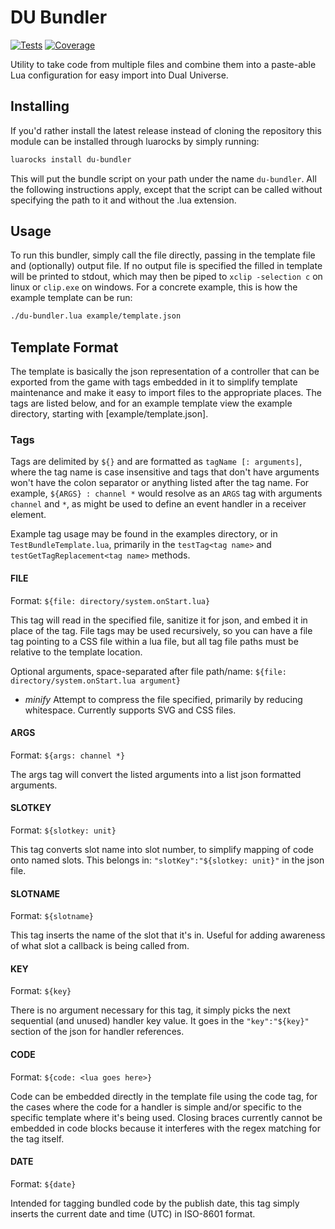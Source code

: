 # DU Bundler

[![Tests](https://github.com/1337joe/du-bundler/actions/workflows/test.yml/badge.svg?branch=main)](https://github.com/1337joe/du-bundler/actions/workflows/test.yml)
[![Coverage](https://codecov.io/gh/1337joe/du-bundler/branch/main/graph/badge.svg)](https://codecov.io/gh/1337joe/du-bundler)

Utility to take code from multiple files and combine them into a paste-able Lua configuration for easy import into Dual Universe.

## Installing

If you'd rather install the latest release instead of cloning the repository this module can be installed through luarocks by simply running:

```sh
luarocks install du-bundler
```

This will put the bundle script on your path under the name `du-bundler`. All the following instructions apply, except that the script can be called without specifying the path to it and without the .lua extension.

## Usage

To run this bundler, simply call the file directly, passing in the template file and (optionally) output file. If no output file is specified the filled in template will be printed to stdout, which may then be piped to `xclip -selection c` on linux or `clip.exe` on windows. For a concrete example, this is how the example template can be run:

```sh
./du-bundler.lua example/template.json
```

## Template Format

The template is basically the json representation of a controller that can be exported from the game with tags embedded in it to simplify template maintenance and make it easy to import files to the appropriate places. The tags are listed below, and for an example template view the example directory, starting with [example/template.json].

### Tags

Tags are delimited by `${}` and are formatted as `tagName [: arguments]`, where the tag name is case insensitive and tags that don't have arguments won't have the colon separator or anything listed after the tag name. For example, `${ARGS} : channel *` would resolve as an `ARGS` tag with arguments `channel` and `*`, as might be used to define an event handler in a receiver element.

Example tag usage may be found in the examples directory, or in `TestBundleTemplate.lua`, primarily in the `testTag<tag name>` and `testGetTagReplacement<tag name>` methods.

#### FILE

Format: `${file: directory/system.onStart.lua}`

This tag will read in the specified file, sanitize it for json, and embed it in place of the tag. File tags may be used recursively, so you can have a file tag pointing to a CSS file within a lua file, but all tag file paths must be relative to the template location.

Optional arguments, space-separated after file path/name: `${file: directory/system.onStart.lua argument}`

 * *minify* Attempt to compress the file specified, primarily by reducing whitespace. Currently supports SVG and CSS files.

#### ARGS

Format: `${args: channel *}`

The args tag will convert the listed arguments into a list json formatted arguments.

#### SLOTKEY

Format: `${slotkey: unit}`

This tag converts slot name into slot number, to simplify mapping of code onto named slots. This belongs in: `"slotKey":"${slotkey: unit}"` in the json file.

#### SLOTNAME

Format: `${slotname}`

This tag inserts the name of the slot that it's in. Useful for adding awareness of what slot a callback is being called from.

#### KEY

Format: `${key}`

There is no argument necessary for this tag, it simply picks the next sequential (and unused) handler key value. It goes in the `"key":"${key}"` section of the json for handler references.

#### CODE

Format: `${code: <lua goes here>}`

Code can be embedded directly in the template file using the code tag, for the cases where the code for a handler is simple and/or specific to the specific template where it's being used. Closing braces currently cannot be embedded in code blocks because it interferes with the regex matching for the tag itself.

#### DATE

Format: `${date}`

Intended for tagging bundled code by the publish date, this tag simply inserts the current date and time (UTC) in ISO-8601 format.
